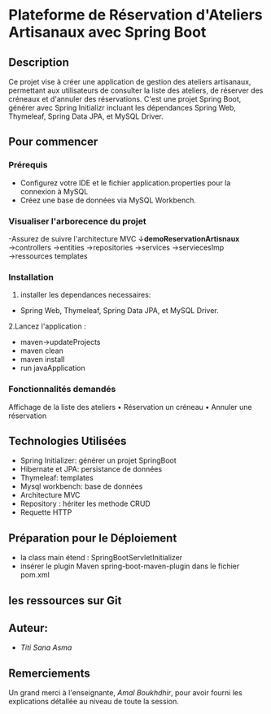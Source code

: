 # Plateforme de Réservation d'Ateliers Artisanaux avec Spring Boot 

## Description
Ce projet vise à créer une application de gestion des ateliers artisanaux, permettant aux utilisateurs de consulter la liste des ateliers, de réserver des créneaux et d'annuler des réservations. 
C'est une projet Spring Boot, générer avec Spring Initializr  incluant les dépendances Spring Web, Thymeleaf, Spring Data JPA, et MySQL Driver.

## Pour commencer

### Prérequis
- Configurez votre IDE et le fichier application.properties pour la connexion à MySQL
- Créez une base de données via MySQL Workbench.

### Visualiser l'arborecence du projet
-Assurez de suivre l'architecture MVC
 ↓**demoReservationArtisnaux**
 →controllers
 →entities
 →repositories
 →services
 →serviecesImp
 →ressources
 templates 

 ### Installation

1. installer les dependances necessaires:
- Spring Web, Thymeleaf, Spring Data JPA, et MySQL Driver.

2.Lancez l'application :
 - maven->updateProjects
 - maven clean
 - maven install
 - run javaApplication

### Fonctionnalités demandés

 Affichage de la liste des ateliers
• Réservation un créneau
• Annuler une réservation

## Technologies Utilisées

- Spring Initializer: générer un projet SpringBoot
- Hibernate et JPA: persistance de données
- Thymeleaf: templates
- Mysql workbench: base de données
- Architecture MVC
- Repository : hériter les methode CRUD
- Requette HTTP

##  Préparation pour le Déploiement
- la class main étend : SpringBootServletInitializer
- insérer le plugin Maven spring-boot-maven-plugin dans le fichier pom.xml

##  les ressources sur Git


## Auteur:

- *Titi Sana Asma*

## Remerciements

Un grand merci à l'enseignante, *Amal Boukhdhir*, pour avoir fourni les explications détallée au niveau de toute la session.

 
